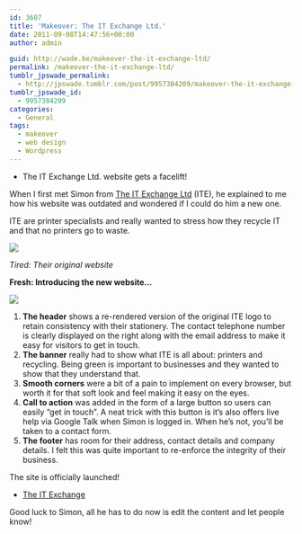 ```yaml
---
id: 3607
title: 'Makeover: The IT Exchange Ltd.'
date: 2011-09-08T14:47:56+00:00
author: admin

guid: http://wade.be/makeover-the-it-exchange-ltd/
permalink: /makeover-the-it-exchange-ltd/
tumblr_jpswade_permalink:
  - http://jpswade.tumblr.com/post/9957384209/makeover-the-it-exchange-ltd
tumblr_jpswade_id:
  - 9957384209
categories:
  - General
tags:
  - makeover
  - web design
  - Wordpress
---
```

  * The IT Exchange Ltd. website gets a facelift!

<p class="lead">
  When I first met Simon from <a href="http://www.the-itexchange.co.uk/">The IT Exchange Ltd</a> (ITE), he explained to me how his website was outdated and wondered if I could do him a new one.
</p>

ITE are printer specialists and really wanted to stress how they recycle IT and that no printers go to waste.


![](http://media.tumblr.com/tumblr_lr7k7cpqg21qiakcu.png) 

_Tired: Their original website_

**Fresh: Introducing the new website…**


![](http://media.tumblr.com/tumblr_lr7kdh1K8g1qiakcu.png) 

  1. **The header** shows a re-rendered version of the original ITE logo to retain consistency with their stationery. The contact telephone number is clearly displayed on the right along with the email address to make it easy for visitors to get in touch.
  2. **The banner** really had to show what ITE is all about: printers and recycling. Being green is important to businesses and they wanted to show that they understand that.
  3. **Smooth corners** were a bit of a pain to implement on every browser, but worth it for that soft look and feel making it easy on the eyes.
  4. **Call to action** was added in the form of a large button so users can easily “get in touch”. A neat trick with this button is it’s also offers live help via Google Talk when Simon is logged in. When he’s not, you’ll be taken to a contact form.
  5. **The footer** has room for their address, contact details and company details. I felt this was quite important to re-enforce the integrity of their business.

The site is officially launched!

  * [The IT Exchange](http://www.the-itexchange.co.uk/)

Good luck to Simon, all he has to do now is edit the content and let people know!